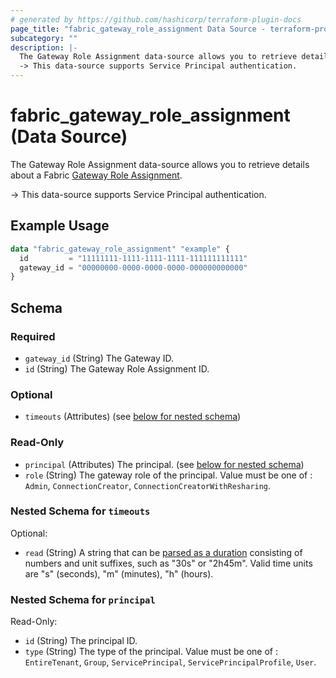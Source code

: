 ```yaml
---
# generated by https://github.com/hashicorp/terraform-plugin-docs
page_title: "fabric_gateway_role_assignment Data Source - terraform-provider-fabric"
subcategory: ""
description: |-
  The Gateway Role Assignment data-source allows you to retrieve details about a Fabric Gateway Role Assignment https://learn.microsoft.com/power-bi/guidance/powerbi-implementation-planning-data-gateways.
  -> This data-source supports Service Principal authentication.
---
```


# fabric_gateway_role_assignment (Data Source)

The Gateway Role Assignment data-source allows you to retrieve details about a Fabric [Gateway Role Assignment](https://learn.microsoft.com/power-bi/guidance/powerbi-implementation-planning-data-gateways).

-> This data-source supports Service Principal authentication.

## Example Usage

```terraform
data "fabric_gateway_role_assignment" "example" {
  id         = "11111111-1111-1111-1111-111111111111"
  gateway_id = "00000000-0000-0000-0000-000000000000"
}
```

<!-- schema generated by tfplugindocs -->
## Schema

### Required

- `gateway_id` (String) The Gateway ID.
- `id` (String) The Gateway Role Assignment ID.

### Optional

- `timeouts` (Attributes) (see [below for nested schema](#nestedatt--timeouts))

### Read-Only

- `principal` (Attributes) The principal. (see [below for nested schema](#nestedatt--principal))
- `role` (String) The gateway role of the principal. Value must be one of : `Admin`, `ConnectionCreator`, `ConnectionCreatorWithResharing`.

<a id="nestedatt--timeouts"></a>

### Nested Schema for `timeouts`

Optional:

- `read` (String) A string that can be [parsed as a duration](https://pkg.go.dev/time#ParseDuration) consisting of numbers and unit suffixes, such as "30s" or "2h45m". Valid time units are "s" (seconds), "m" (minutes), "h" (hours).

<a id="nestedatt--principal"></a>

### Nested Schema for `principal`

Read-Only:

- `id` (String) The principal ID.
- `type` (String) The type of the principal. Value must be one of : `EntireTenant`, `Group`, `ServicePrincipal`, `ServicePrincipalProfile`, `User`.
